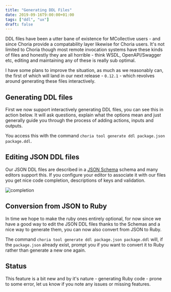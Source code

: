 ```yaml
---
title: "Generating DDL Files"
date: 2019-09-16T9:00:00+01:00
tags: ["ddl", "ux"]
draft: false
---
```


DDL files have been a utter bane of existence for MCollective users - and since Choria provide a compatability layer likewise for Choria users. It's not limited to Choria though most remote invocation systems have these kinds of files and honestly they are all horrible - think WSDL, OpenAPI/Swagger etc, editing and maintaining any of these is really sub optimal.

I have some plans to improve the situation, as much as we reasonably can, the first of which will land in our next release - `0.12.1` - which revolves around generating these files interactively.

<!--more-->

## Generating DDL files

First we now support interactively generating DDL files, you can see this in action below. It will ask questions, explain what the options mean and just generally guide you through the process of adding actions, inputs and outputs.

<script id="asciicast-268302" src="https://asciinema.org/a/268302.js" async></script>

You access this with the command `choria tool generate ddl package.json package.ddl`.

## Editing JSON DDL files

Our JSON DDL files are described in a [JSON Schema](http://choria.io/schemas/mcorpc/ddl/v1/agent.json) schema and many editors support this.  If you configure your editor to associate it with our files you get nice code completion, descriptions of keys and validation.

![completion](completion.png)

## Conversion from JSON to Ruby

In time we hope to make the ruby ones entirely optional, for now since we have a good way to edit the JSON DDL files thanks to the Schemas and a nice way to generate them, you can now also convert from JSON to Ruby.

The command `choria tool generate ddl package.json package.ddl` will, if the `package.json` already exist, prompt you if you want to convert it to Ruby rather than generate a new one again.

## Status

This feature is a bit new and by it's nature - generating Ruby code - prone to some error, let us know if you note any issues or missing features.